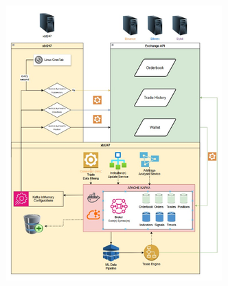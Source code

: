 ![Binance Trades Websocket APIs Async Python KAFKA Event Driven Architecture ](architecture-diagram.jpeg)
